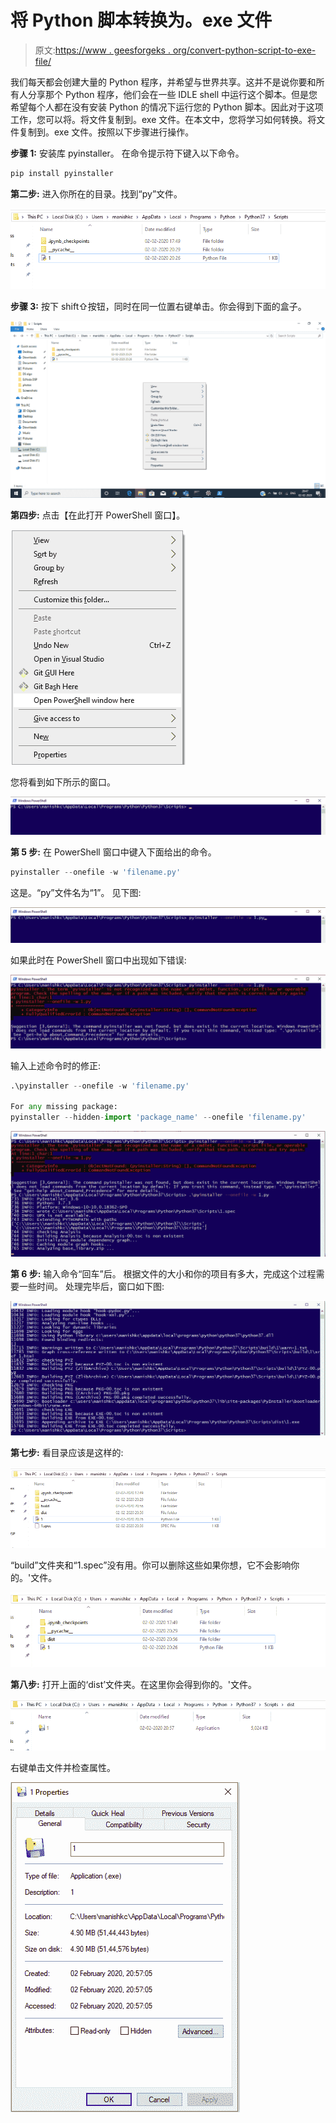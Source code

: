 # 将 Python 脚本转换为。exe 文件

> 原文:[https://www . geesforgeks . org/convert-python-script-to-exe-file/](https://www.geeksforgeeks.org/convert-python-script-to-exe-file/)

我们每天都会创建大量的 Python 程序，并希望与世界共享。这并不是说你要和所有人分享那个 Python 程序，他们会在一些 IDLE shell 中运行这个脚本。但是您希望每个人都在没有安装 Python 的情况下运行您的 Python 脚本。因此对于这项工作，您可以将。将文件复制到。exe 文件。在本文中，您将学习如何转换。将文件复制到。exe 文件。按照以下步骤进行操作。

**步骤 1:**
安装库 pyinstaller。
在命令提示符下键入以下命令。

```py
pip install pyinstaller
```

**第二步:**
进入你所在的目录。找到“py”文件。

![Convert-.py-to.exe](img/49ae38243bac9e1a5171ba8a55a708c3.png)

**步骤 3:**
按下 shift⇧按钮，同时在同一位置右键单击。你会得到下面的盒子。

![](img/41351499779e3ace1eb5f68014736836.png)

**第四步:**
点击【在此打开 PowerShell 窗口】。

![python-.py-to .exe](img/9bd3ac2b03d571edb00e731241be5c37.png)

您将看到如下所示的窗口。

![convert .py to .exe](img/586e32d554d0c0f7a4e1573e0e242528.png)

**第 5 步:**
在 PowerShell 窗口中键入下面给出的命令。

```py
pyinstaller --onefile -w 'filename.py'
```

这是。“py”文件名为“1”。
见下图:

![Convert-.py-to.exe](img/e5422818736f358d2466cbac78c0e174.png)

如果此时在 PowerShell 窗口中出现如下错误:

![convert .py to .exe](img/9946c45a9fd01287cbd0277490459bb4.png)

输入上述命令时的修正:

```py
.\pyinstaller --onefile -w 'filename.py'

For any missing package:
pyinstaller --hidden-import 'package_name' --onefile 'filename.py'
```

![Convert-.py-to.exe](img/c4ee737b958ef4ae7e9e077dcf2c52ed.png)

**第 6 步:**
输入命令“回车”后。
根据文件的大小和你的项目有多大，完成这个过程需要一些时间。
处理完毕后，窗口如下图:

![Convert-.py-to.exe](img/924503c980be2cdba1b9d35b3477983b.png)

**第七步:**
看目录应该是这样的:

![Convert-.py-to.exe](img/aaa99cf96dc453aa0d1cce92520b1cfc.png)

“build”文件夹和“1.spec”没有用。你可以删除这些如果你想，它不会影响你的。'文件。

![Convert-.py-to.exe](img/c5ba5c1c19148e6baed901fbc452fdbf.png)

**第八步:**
打开上面的‘dist’文件夹。在这里你会得到你的。'文件。

![Convert-.py-to.exe](img/3de2de415b0bee29b59e0ea2db13a602.png)

右键单击文件并检查属性。

![Convert-.py-to.exe](img/7d9a296d08fa13fd59753017f47565fd.png)